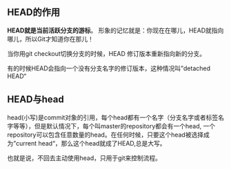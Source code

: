 

## HEAD的作用
**HEAD就是当前活跃分支的游标**。
形象的记忆就是：你现在在哪儿，HEAD就指向哪儿，所以Git才知道你在那儿！

当你用git checkout切换分支的时候，HEAD 修订版本重新指向新的分支。

有的时候HEAD会指向一个没有分支名字的修订版本，这种情况叫”detached HEAD“

## HEAD与head
head(小写)是commit对象的引用，每个head都有一个名字（分支名字或者标签名字等等），但是默认情况下，每个叫master的repository都会有一个head, 一个repository可以包含任意数量的head。在任何时候，只要这个head被选择成为”current head“，那么这个head就成了HEAD,总是大写。

也就是说，不回去主动使用head，只用于git来控制流程。
